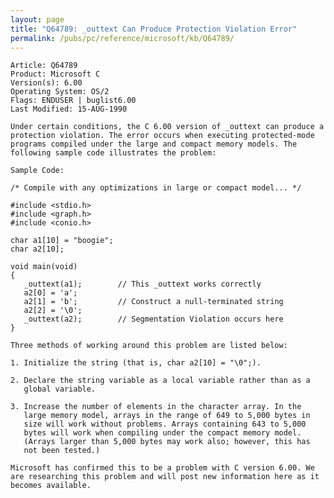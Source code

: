 ```yaml
---
layout: page
title: "Q64789: _outtext Can Produce Protection Violation Error"
permalink: /pubs/pc/reference/microsoft/kb/Q64789/
---
```


	Article: Q64789
	Product: Microsoft C
	Version(s): 6.00
	Operating System: OS/2
	Flags: ENDUSER | buglist6.00
	Last Modified: 15-AUG-1990
	
	Under certain conditions, the C 6.00 version of _outtext can produce a
	protection violation. The error occurs when executing protected-mode
	programs compiled under the large and compact memory models. The
	following sample code illustrates the problem:
	
	Sample Code:
	
	/* Compile with any optimizations in large or compact model... */
	
	#include <stdio.h>
	#include <graph.h>
	#include <conio.h>
	
	char a1[10] = "boogie";
	char a2[10];
	
	void main(void)
	{
	   _outtext(a1);        // This _outtext works correctly
	   a2[0] = 'a';
	   a2[1] = 'b';         // Construct a null-terminated string
	   a2[2] = '\0';
	   _outtext(a2);        // Segmentation Violation occurs here
	}
	
	Three methods of working around this problem are listed below:
	
	1. Initialize the string (that is, char a2[10] = "\0";).
	
	2. Declare the string variable as a local variable rather than as a
	   global variable.
	
	3. Increase the number of elements in the character array. In the
	   large memory model, arrays in the range of 649 to 5,000 bytes in
	   size will work without problems. Arrays containing 643 to 5,000
	   bytes will work when compiling under the compact memory model.
	   (Arrays larger than 5,000 bytes may work also; however, this has
	   not been tested.)
	
	Microsoft has confirmed this to be a problem with C version 6.00. We
	are researching this problem and will post new information here as it
	becomes available.
